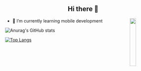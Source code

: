<h2 align = "center">Hi there 👋</h2>

<p><img width = "20%" align = "right" src = "https://c.tenor.com/qiYC04fUus0AAAAi/rainbow-pls-bttv.gif"></p>

<div>
  <ul>
    <li>🌱 I’m currently learning mobile development</li>
  </ul>
</div>

![Anurag's GitHub stats](https://github-readme-stats.vercel.app/api?username=njordj&show_icons=true&theme=cobalt)

[![Top Langs](https://github-readme-stats.vercel.app/api/top-langs/?username=njordj&langs_count=8&show_icons=true&theme=cobalt&hide=Makefile,Ren'Py,LLVM&layout=compact)](https://github.com/suichanwa/github-readme-stats)
